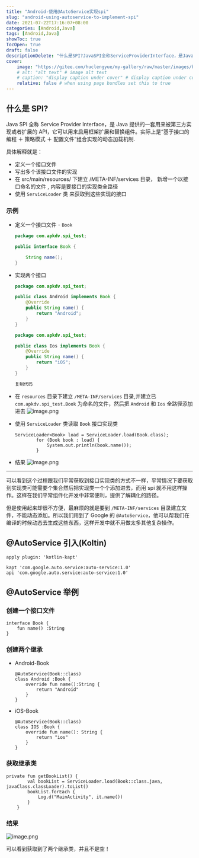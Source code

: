 ```yaml
---
title: "Android-使用@AutoService实现spi"
slug: "android-using-autoservice-to-implement-spi"
date: 2021-07-22T17:16:07+08:00
categories: [Android,Java]
tags: [Android,Java]
showToc: true
TocOpen: true
draft: false
descriptionDelete: "什么是SPI?JavaSPI全称ServiceProviderInterface，是Java提供的一套用来被第三方实"
cover: 
    image: "https://gitee.com/huclengyue/my-gallery/raw/master/images/blog/164672685915117111d731ac3ddc9~tplv-t2oaga2asx-zoom-in-crop-mark:1304:0:0:0.awebp"
    # alt: "alt text" # image alt text
    # caption: "display caption under cover" # display caption under cover
    relative: false # when using page bundles set this to true
---
```

                
## **什么是 SPI?**

Java SPI 全称 Service Provider Interface，是 Java 提供的一套用来被第三方实现或者扩展的 API，它可以用来启用框架扩展和替换组件。实际上是“基于接口的编程 ＋ 策略模式 ＋ 配置文件”组合实现的动态加载机制.

具体解释就是：

* 定义一个接口文件
* 写出多个该接口文件的实现
* 在 src/main/resources/ 下建立 /META-INF/services 目录， 新增一个以接口命名的文件 , 内容是要接口的实现类全路径
* 使用 `ServiceLoader` 类 来获取到这些实现的接口

### **示例**

* 定义一个接口文件 - `Book`
  
  ```Java
  package com.apkdv.spi_test;
  
  public interface Book {
  
      String name();
  }
  ```
* 实现两个接口
  
  ```Java
  package com.apkdv.spi_test;
  
  public class Android implements Book {
      @Override
      public String name() {
          return "Android";
      }
  }
  ```
  
  ```Java
  package com.apkdv.spi_test;
  
  public class Ios implements Book {
      @Override
      public String name() {
          return "iOS";
      }
  }
  
  复制代码
  ```
* 在 `resources` 目录下建立 `/META-INF/services` 目录,并建立已 `com.apkdv.spi_test.Book` 为命名的文件，然后把 `Android` 和 `Ios` 全路径添加进去
  ![image.png](https://user-gold-cdn.xitu.io/2020/3/25/17111d731ab34b9b?imageView2/0/w/1280/h/960/format/webp/ignore-error/1)
* 使用 `ServiceLoader` 类读取 `Book` 接口实现类
  
  ```
  ServiceLoader<Book> load = ServiceLoader.load(Book.class);
          for (Book book : load) {
              System.out.println(book.name());
          }
  ```
* 结果
  ![image.png](https://user-gold-cdn.xitu.io/2020/3/25/17111d731ab8e9d2?imageView2/0/w/1280/h/960/format/webp/ignore-error/1)

---

可以看到这个过程跟我们平常获取到接口实现类的方式不一样，平常情况下要获取到实现类可能需要个集合然后把实现类一个个添加进去，而用 spi 就不用这样操作。这样在我们平常组件化开发中非常便利，提供了解耦化的路径。

但是使用起来却很不方便，最麻烦的就是要到 `/META-INF/services` 目录建立文件，不能动态添加。所以我们用到了 Google 的 `@AutoService`，他可以帮我们在编译的时候动态去生成这些东西，这样开发中就不用做太多其他复杂操作。

## **@AutoService 引入(Koltin)**

```
apply plugin: 'kotlin-kapt'
```

```
kapt 'com.google.auto.service:auto-service:1.0'
api 'com.google.auto.service:auto-service:1.0'
```

## **@AutoService 举例**

### **创建一个接口文件**

```
interface Book {
    fun name() :String
}
```

### **创建两个继承**

* Android-Book
  ```
  @AutoService(Book::class)
  class Android :Book {
      override fun name():String {
          return "Android"
      }
  }
  ```
* iOS-Book
  ```
  @AutoService(Book::class)
  class IOS :Book {
      override fun name(): String {
          return "ios"
      }
  }
  ```

### **获取继承类**

```
private fun getBookList() {
        val bookList = ServiceLoader.load(Book::class.java, javaClass.classLoader).toList()
        bookList.forEach {
            Log.d("MainActivity", it.name())
        }
    }
```

### **结果**

![image.png](https://gitee.com/huclengyue/my-gallery/raw/master/images/blog/164672685915117111d731ac3ddc9~tplv-t2oaga2asx-zoom-in-crop-mark:1304:0:0:0.awebp)

可以看到获取到了两个继承类，并且不是空！

